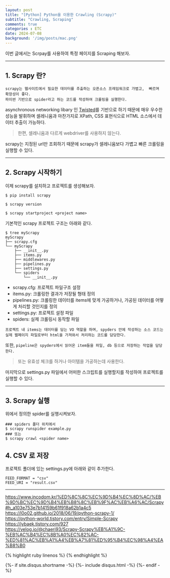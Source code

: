 ```yaml
---
layout: post
title: "[Python] Python을 이용한 Crawling (Scrapy)"
subtitle: "Crawling, Scraping"
comments: true
categories : ETC
date: 2024-07-08
background: '/img/posts/mac.png'
---
```


이번 글에서는 Scrpay를 사용하여 특정 페이지를 Scraping 해보자.   

- - - 

## 1. Scrapy 란?  

`scrapy는 웹사이트에서 필요한 데이터를 추출하는 오픈소스 프레임워크로 가볍고, 
    빠르며 확장성이 좋다.`   
`파이썬 기반으로 spider라고 하는 코드를 작성하여 크롤링을 실행한다.`        

asynchronous networking libary 인 [Twisted](https://twisted.org/)를 기반으로 하기 때문에 
매우 우수한 성능을 발휘하며 셀레니움과 마찬가지로 XPath, CSS 표현식으로 HTML 소스에서 
데이터 추출이 가능하다.  

> 한편, 셀레니움과 다르게 webdriver를 사용하지 않는다.     

scrapy는 지정된 url만 조회하기 때문에 scrapy가 셀레니움보다 가볍고 빠른 크롤링을 실행할 수 있다.   


- - -    

## 2. Scrapy 시작하기    

이제 scrapy를 설치하고 프로젝트를 생성해보자.    

```
$ pip install scrapy

$ scrapy version

$ scrapy startproject <project name>
```

기본적인 scrapy 프로젝트 구조는 아래와 같다.   

```
$ tree myScrapy
myScrapy
├── scrapy.cfg
└── myScrapy
    ├── __init__.py
    ├── items.py
    ├── middlewares.py
    ├── pipelines.py
    ├── settings.py
    └── spiders
        └── __init__.py
```

- scrapy.cfg: 프로젝트 파일구조 설정   
- items.py: 크롤링한 결과가 저장될 형태 정의   
- pipelines.py: 크롤링한 데이터를 items에 맞게 가공하거나, 가공된 데이터를 어떻게 처리할 것인지를 정의   
- settings.py: 프로젝트 설정 파일   
- spiders: 실제 크롤링시 동작할 파일    

`프로젝트 내 items는 데이터를 담는 VO 역할을 하며, spyders 안에 작성하는 소스 코드는 
실제 웹페이지 파일로부터 html을 가져와서 처리하는 코드를 담당한다.`   

또한, `pipeline은 spyders에서 읽어온 item들을 파일, db 등으로 저장하는 작업을 담당한다.`      

> 또는 유효성 체크를 하거나 아이템을 가공하는데 사용한다.   

마지막으로 settings.py 파일에서 어떠한 스크립트를 실행할지를 
작성하여 프로젝트를 실행할 수 있다.   

- - -    

## 3. Scrapy 실행 

위에서 정의한 spider를 실행시켜보자.   

```
### spiders 폴더 위치에서   
$ scrapy runspider example.py
### 또는 
$ scrapy crawl <spider name>
```

## 4. CSV 로 저장    

프로젝트 폴더에 있는 settings.py에 아래와 같이 추가한다.    

```
FEED_FORMAT = "csv"
FEED_URI = "result.csv"
```


- - -

<https://www.incodom.kr/%ED%8C%8C%EC%9D%B4%EC%8D%AC/%EB%9D%BC%EC%9D%B4%EB%B8%8C%EB%9F%AC%EB%A6%AC/Scrapy#h_a103e753e7b14159b61f918a62b1a4c5>   
<https://l0o02.github.io/2018/06/19/python-scrapy-1/>   
<https://python-world.tistory.com/entry/Simple-Scrapy>   
<https://jybaek.tistory.com/927>    
<https://velog.io/@chaeri93/Scrapy-Scrapy%EB%A1%9C-%EB%AC%B4%EC%8B%A0%EC%82%AC-%ED%81%AC%EB%A1%A4%EB%A7%81%ED%95%B4%EC%98%A4%EA%B8%B0>    


{% highlight ruby linenos %}
{% endhighlight %}


{%- if site.disqus.shortname -%}
    {%- include disqus.html -%}
{%- endif -%}







